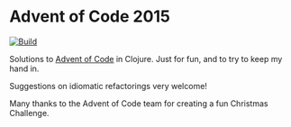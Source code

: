 # Advent of Code 2015

[![Build](https://travis-ci.org/spikymonkey/advent-of-code-2015.svg?branch=master)](https://travis-ci.org/spikymonkey/advent-of-code-2015)

Solutions to [Advent of Code](http://adventofcode.com/) in Clojure.
Just for fun, and to try to keep my hand in.

Suggestions on idiomatic refactorings very welcome!

Many thanks to the Advent of Code team for creating a fun Christmas
Challenge.
